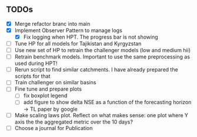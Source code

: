 ## TODOs

- [x] Merge refactor branc into main
- [x] Implement Observer Pattern to manage logs
  - [x] Fix logging when HPT. The progress bar is not showing
- [ ] Tune HP for all models for Tajikistan and Kyrgyzstan
- [ ] Use new set of HP to retrain the challenger models (low and medium hii)
- [ ] Retrain benchmark models. Important to use the same preprocessing as used during HPT!
- [ ] Rerun script to find similar catchments. I have already prepared the scripts for that
- [ ] Train challenger on similar basins
- [ ] Fine tune and prepare plots
  - [ ] fix boxplot legend
  - [ ] add figure to show delta NSE as a function of the forecasting horizon -> TL paper by google
- [ ] Make scaling laws plot. Reflect on what makes sense: one plot where Y axis the the aggregated metric over the 10 days?
- [ ] Choose a journal for Publication
